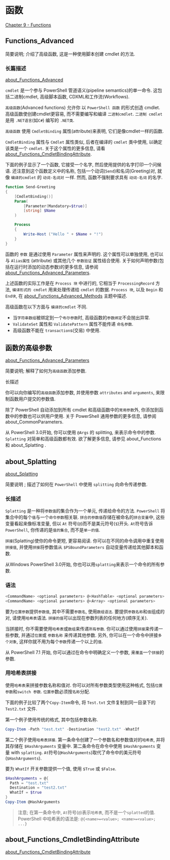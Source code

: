 # 函数

[Chapter 9 - Functions](https://docs.microsoft.com/en-us/powershell/scripting/learn/ps101/09-functions?view=powershell-7.1#parameters)

## Functions_Advanced

简要说明; 介绍了高级函数, 这是一种使用脚本创建 cmdlet 的方法.

### 长篇描述

[about_Functions_CmdletBindingAttribute]: https://docs.microsoft.com/en-us/powershell/module/microsoft.powershell.core/about/about_functions_cmdletbindingattribute?view=powershell-7.1

[about_Functions_Advanced](https://docs.microsoft.com/en-us/powershell/module/microsoft.powershell.core/about/about_functions_advanced?view=powershell-7.1)

`cmdlet` 是一个参与 PowerShell 管道语义(pipeline semantics)的单一命令.
这包括二进制cmdlet, 高级脚本函数, CDXML和工作流(Workflows).

`高级函数`(Advanced functions) 允许你 以 `PowerShell 函数` 的形式创造 cmdlet.
高级函数使创建cmdlet更容易, 而不需要编写和编译 `二进制cmdlet`.
`二进制 cmdlet` 是用 `.NET语言`(如`C#`) 编写的 `.NET类`.

`高级函数` 使用 `CmdletBinding` 属性(attribute)来表明, 它们是像cmdlet一样的函数.

`CmdletBinding` 属性与 `Cmdlet` 属性类似, 后者在编译的 `cmdlet` 类中使用, 以确定该类是一个 `cmdlet`.
关于这个属性的更多信息, 请看 [about_Functions_CmdletBindingAttribute][].

下面的例子显示了一个函数, 它接受一个名字, 然后使用提供的名字打印一个问候语.
还注意到这个函数定义中的名称, 包括一个动词(`Send`)和名词(Greeting)对, 就像 `编译的cmdlet` 的 `动词-名词对` 一样.
然而, 函数不强制要求具有 `动词-名词` 的名字.

```PowerShell
function Send-Greeting
{
    [CmdletBinding()]
    Param(
        [Parameter(Mandatory=$true)]
        [string] $Name
    )

    Process
    {
        Write-Host ("Hello " + $Name + "!")
    }
}
```

函数的 `参数` 是通过使用 `Parameter` 属性来声明的.
这个属性可以单独使用, 也可以与 `Alias属性` (attribute) 或其他几个 `参数验证` 属性结合使用.
关于如何声明参数(包括在运行时添加的动态参数)的更多信息, 请参阅 [about_Functions_Advanced_Parameters][].

上述函数的实际工作是在 `Process 块` 中进行的, 它相当于 `ProcessingRecord` 方法, `编译形式的 cmdlet` 用来处理传递给 `cmdlet` 的数据.
`Process 块`, 以及 `Begin` 和 `End块`, 在 [about_Functions_Advanced_Methods][] 主题中描述.

高级函数在以下方面与 `编译的cmdlet` 不同.

+ 当`字符串数组`被绑定到一个`布尔参数`时, 高级函数的`参数绑定`不会抛出异常.
+ `ValidateSet` 属性和 `ValidatePattern` 属性不能传递 `命名参数`.
+ 高级函数不能在 `transaction`s(交易) 中使用.

[about_Functions_Advanced_Parameters]: https://docs.microsoft.com/en-us/powershell/module/microsoft.powershell.core/about/about_functions_advanced_parameters?view=powershell-7.1
[about_Functions_Advanced_Methods]: https://docs.microsoft.com/en-us/powershell/module/microsoft.powershell.core/about/about_functions_advanced_methods?view=powershell-7.1

## 函数的高级参数

[about_Functions_Advanced_Parameters](https://docs.microsoft.com/en-us/powershell/module/microsoft.powershell.core/about/about_functions_advanced_parameters?view=powershell-7.1)

简要说明; 解释了如何为`高级函数`添加参数.

长描述

你可以向你编写的`高级函数`添加参数, 并使用参数 `attributes` and `arguments`, 来限制函数用户提交的参数值.

除了 PowerShell 自动添加到所有 cmdlet 和高级函数中的`常用参数`外, 你添加到函数中的参数也可以供用户使用.
关于 PowerShell 通用参数的更多信息, 请参阅about_CommonParameters.

从 PowerShell 3.0开始, 你可以使用 `@Args` 的 splitting, 来表示命令中的参数.
`Splatting` 对简单和高级函数都有效. 欲了解更多信息, 请参见 about_Functions 和 about_Splatting .

## about_Splatting

[about_Splatting](https://docs.microsoft.com/en-us/powershell/module/microsoft.powershell.core/about/about_splatting?view=powershell-7.1)

简要说明 ; 描述了如何在 `PowerShell` 中使用 `splitting` 向命令传递参数.

### 长描述

`Splatting` 是一种将`参数值`的集合作为一个单元, 传递给命令的方法.
`PowerShell` 将集合中的每个`值`与一个`命令参数`相关联.
`拼合的参数值`存储在被命名的`拼合变量`中, 这些变量看起来像标准变量, 但以 `At` 符号(`@`)而不是美元符号(`$`)开头.
`At`符号告诉 `PowerShell`, 你传递的是`值的集合`, 而不是`单一的值`.

`拼接`(Splatting)使你的命令更短, 更容易阅读.
你可以在不同的命令调用中重复使用`拼接值`, 并使用`拼接`将参数值从 `$PSBoundParameters` 自动变量传递给其他脚本和函数.

从Windows PowerShell 3.0开始, 你也可以用`splatting`来表示一个命令的所有参数.

### 语法

```powershell
<CommandName> <optional parameters> @<HashTable> <optional parameters>
<CommandName> <optional parameters> @<Array> <optional parameters>
```

要为`位置参数`提供`参数值`, 其中不需要`参数名`, 使用`数组语法`.
要提供`参数名称`和`值`组成的对, 请使用`哈希表`语法. `拼接的值`可以出现在参数列表的任何地方(顺序无关).

当拼接时, 你不需要使用`哈希表`或`数组`来传递`所有参数`.
你可以通过使用`拼接`来传递一些参数, 并通过`位置`或 `参数名称` 来传递其他参数.
另外, 你可以在一个命令中拼接`多个对象`, 这样你就不用为每个`参数`传递一个以上的`值`.

从 PowerShell 7.1 开始, 你可以通过在命令中明确定义一个参数, 来`覆盖`一个`拼接`的参数.

### 用哈希表拼接

使用`哈希表`来拼接参数名称和值对.
你可以对所有参数类型使用这种格式, 包括`位置参数`和`switch 参数`. `位置参`数必须按`名称`分配.

下面的例子比较了两个`Copy-Item`命令, 将 `Test.txt` 文件复制到同一目录下的 `Test2.txt` 文件.

第一个例子使用传统的格式, 其中包括参数名称.

```PowerShell
Copy-Item -Path "test.txt" -Destination "test2.txt" -WhatIf
```

第二个例子使用`哈希表拼接`.
第一条命令创建了一个参数名和参数值对的`哈希表`, 并将其存储在 `$HashArguments` 变量中.
第二条命令在命令中使用 `$HashArguments` 变量 with `splatting`.
`At`符号(`@HashArguments`)取代了命令中的美元符号(`$HashArguments`).

要为 `WhatIf` 开关参数提供一个值, 使用 `$True` 或 `$False`.

```PowerShell
$HashArguments = @{
  Path = "test.txt"
  Destination = "test2.txt"
  WhatIf = $true
}
Copy-Item @HashArguments
```

> 注意;
>在第一条命令中, `At`符号(`@`)表示`哈希表`, 而不是一个`splatted`的值.
>PowerShell 中哈希表的语法是: `@{<name>=<value>; <name>=<value>; ...}`

## about_Functions_CmdletBindingAttribute

[about_Functions_CmdletBindingAttribute](https://docs.microsoft.com/en-us/powershell/module/microsoft.powershell.core/about/about_functions_cmdletbindingattribute?view=powershell-7.1)
